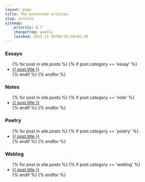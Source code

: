 ```yaml
---
layout: page
title: The preserved archives
slug: archive
sitemap:
    priority: 0.7
    changefreq: weekly
    lastmod: 2013-11-30T08:55:30+05:30
---
```


<h3>Essays</h3>
<ul class="block-list">
{% for post in site.posts %}
{% if post.category == 'essay' %}
<li>
  <a class="block-list__link" href="{{ post.url }}">{{ post.title }}</a>
</li>
{% endif %}
{% endfor %}
</ul>

<h3>Notes</h3>
<ul class="block-list">
{% for post in site.posts %}
{% if post.category == 'note' %}
<li>
  <a class="block-list__link" href="{{ post.url }}">{{ post.title }}</a>
</li>
{% endif %}
{% endfor %}
</ul>

<h3>Poetry</h3>
<ul class="block-list">
{% for post in site.posts %}
{% if post.category == 'poetry' %}
<li>
  <a class="block-list__link" href="{{ post.url }}">{{ post.title }}</a>
</li>
{% endif %}
{% endfor %}
</ul>

<h3>Weblog</h3>
<ul class="block-list">
{% for post in site.posts %}
{% if post.category == 'weblog' %}
<li>
  <a class="block-list__link" href="{{ post.url }}">{{ post.title }}</a>
</li>
{% endif %}
{% endfor %}
</ul>